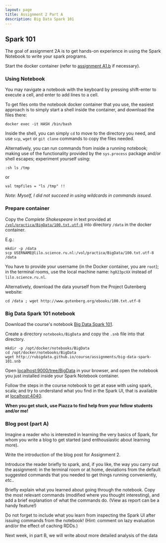 ```yaml
---
layout: page
title: Assignment 2 Part A
description: Big Data Spark 101
---
```


## Spark 101

The goal of assignment 2A is to get hands-on experience in using the 
Spark Notebook to write your spark programs.

Start the docker container (refer to [assignment A1.b](A1b-docker.html)
if necessary).

### Using Notebook

You may navigate a notebook with the keyboard by pressing shift-enter 
to execute a cell, and enter to add lines to a cell.

To get files onto the notebook docker container that you use, the easiest
approach is to simply start a shell inside the container, and download the
files there:

```
docker exec -it HASH /bin/bash
```

Inside the shell, you can simply `cd` to move to the directory you need,
and use `scp`, `wget` or `git clone` commands to copy the files needed.

Alternatively, you can run commands from inside a running notebook; 
making use of the functionality provided by the `sys.process` package and/or 
shell escapes; experiment yourself using:

```
:sh ls /tmp
```

or

```
val tmpfiles = "ls /tmp" !!
```

*Note: Myself, I did not succeed in using wildcards in commands issued.*

### Prepare container

Copy the *Complete Shakespeare* in text provided at 
[`/vol/practica/BigData/100.txt.utf-8`](file:///vol/practica/BigData/100.txt.utf-8)
into directory `/data` in the docker container.

E.g.:
```
mkdir -p /data
scp USERNAME@lilo.science.ru.nl:/vol/practica/BigData/100.txt.utf-8 /data
```

You have to provide your username (in the Docker container, you are `root`);
in the terminal rooms, use the local machine name: 
`hg023pcXX` instead of `lilo.science.ru.nl`.

Alternatively, download the data yourself from the Project Gutenberg website:
```
cd /data ; wget http://www.gutenberg.org/ebooks/100.txt.utf-8
```

### Big Data Spark 101 notebook

Download the course's notebook 
[Big Data Spark 101](http://rubigdata.github.io/course/assignments/big-data-spark-101.snb).

Create a directory `notebooks/BigData` and copy the `.snb` file into that directory.
```
mkdir -p /opt/docker/notebooks/BigData
cd /opt/docker/notebooks/BigData
wget http://rubigdata.github.io/course/assignments/big-data-spark-101.snb

```

Open [localhost:9000/tree/BigData](http://localhost:9000/tree/BigData) in your browser, 
and open the notebook you just installed inside your Spark Notebook container.

Follow the steps in the course notebook to get at ease with using spark, scala;
and try to understand what you find in the Spark UI, that is available 
at [localhost:4040](http://localhost:4040).

**When you get stuck, use Piazza to find help from your fellow students and/or me!**

### Blog post (part A)

Imagine a reader who is interested in learning the very basics of Spark, 
for whom you write a blog to get started (and enthousiastic about learning 
more).

Write the introduction of the blog post for Assignment 2.

Introduce the reader briefly to
spark, and, if you like, the way you carry out the assignment:
in the terminal room or at home, deviations from the default suggested 
commands that you needed to get things running conveniently, *etc.*.

Briefly explain what you learned about going through the notebook.
Copy the most relevant commands (modified where you thought interesting),
and add a brief explanation of what the commands do.
(View as report can be a handy feature!)

Do not forget to include what you learn from inspecting the Spark UI after 
issuing commands from the notebook! 
(Hint: comment on lazy evaluation and/or the effect of caching RDDs.)

Next week, in part B, we will write about more detailed analysis of the data 


